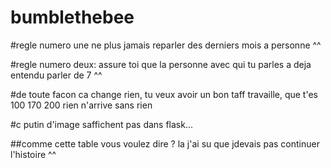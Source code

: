 # bumblethebee

#regle numero une ne plus jamais reparler des derniers mois a personne ^^

#regle numero deux: assure toi que la personne avec qui tu parles a deja entendu parler de 7 ^^

#de toute facon ca change rien, tu veux avoir un bon taff travaille, que t'es 100 170 200 rien n'arrive sans rien

#c putin d'image saffichent pas dans flask...

##comme cette table vous voulez dire ? la j'ai su que jdevais pas continuer l'histoire ^^
